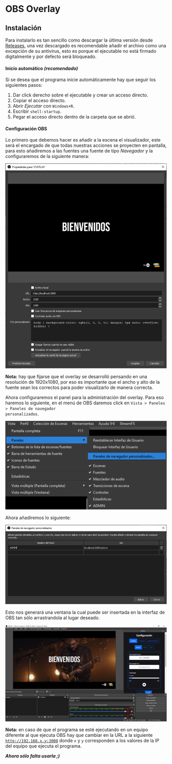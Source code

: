 # **OBS Overlay**

## Instalación
Para instalarlo es tan sencillo como descargar la última versión desde [Releases](https://github.com/0ces/iglesia-overlay/releases), una vez descargado es recomendable añadir el archivo como una excepción de su antivirus, esto es porque el ejecutable no está firmado digitalmente y por defecto será bloqueado.

#### Inicio automático *(recomendado)*
Si se desea que el programa inicie automáticamente  hay que seguir los siguientes pasos:


1. Dar click derecho sobre el ejecutable y crear un acceso directo.
2. Copiar el acceso directo.
3. Abrir *Ejecutar* con <code>Windows+R</code>.
4. Escribir <code>shell:startup</code>.
5. Pegar el acceso directo dentro de la carpeta que se abrió.

#### Configuración OBS

Lo primero que debemos hacer es añadir a la escena el visualizador, este será el encargado de que todas nuestras acciones se proyecten en pantalla, para esto añadiremos a las fuentes una fuente de tipo *Navegador* y la configuraremos de la siguiente manera:

![Configuración fuente](/docs/images/conf-fuente.png "Configuración fuente")

**Nota:** hay que fijarse que el overlay se desarrolló pensando en una resolución de 1920x1080, por eso es importante que el ancho y alto de la fuente sean los correctos para poder visualizarlo de manera correcta.

Ahora configuraremos el panel para la administración del overlay. Para eso haremos lo siguiente, en el menú de OBS daremos click en <code>Vista > Paneles > Paneles de navegador personalizados</code>.

![Añadir panel](/docs/images/panel-1.png "Añadir panel")

Ahora añadiremos lo siguiente:

![Añadir panel](/docs/images/panel-2.png "Añadir panel")

Esto nos generará una ventana la cual puede ser insertada en la interfaz de OBS tan sólo arrastrandola al lugar deseado.

![Interfaz final](/docs/images/final.png "Interfaz final")

**Nota:** en caso de que el programa se esté ejecutando en un equipo diferente al que ejecuta OBS hay que cambiar en la URL a la siguiente <code>http://192.168.x.y:3000</code> donde <code>x</code> y <code>y</code> corresponden a los valores de la IP del equipo que ejecuta el programa.

___Ahora sólo falta usarla ;)___
